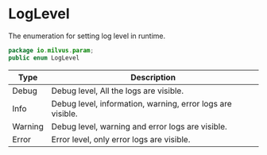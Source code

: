 # LogLevel

The enumeration for setting log level in runtime.

```java
package io.milvus.param;
public enum LogLevel
```

|  **Type** |  **Description**                                            |
| --------- | ----------------------------------------------------------- |
|  Debug    |  Debug level, All the logs are visible.                     |
|  Info     |  Debug level, information, warning, error logs are visible. |
|  Warning  |  Debug level, warning and error logs are visible.           |
|  Error    |  Error level, only error logs are visible.                  |